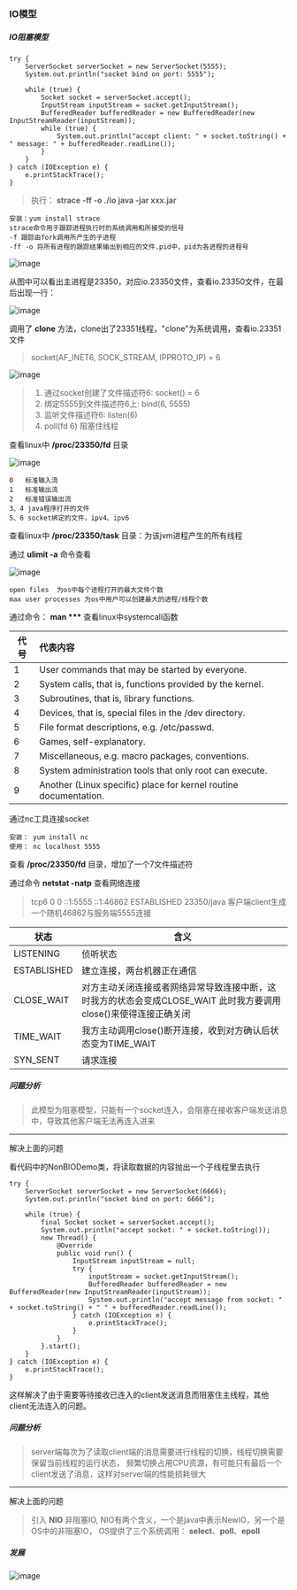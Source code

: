 ### IO模型
##### IO阻塞模型
```
try {
    ServerSocket serverSocket = new ServerSocket(5555);
    System.out.println("socket bind on port: 5555");

    while (true) {
        Socket socket = serverSocket.accept();
        InputStream inputStream = socket.getInputStream();
        BufferedReader bufferedReader = new BufferedReader(new InputStreamReader(inputStream));
        while (true) {
            System.out.println("accept client: " + socket.toString() + " message: " + bufferedReader.readLine());
        }
    }
} catch (IOException e) {
    e.printStackTrace();
}
```
> 执行： __strace -ff -o ./io java -jar xxx.jar__
```
安装：yum install strace
strace命令用于跟踪进程执行时的系统调用和所接受的信号
-f 跟踪由fork调用所产生的子进程
-ff -o 将所有进程的跟踪结果输出到相应的文件.pid中，pid为各进程的进程号
``` 

![image](https://github.com/cnnc/io-pattern/blob/master/images/strace_1.png)

从图中可以看出主进程是23350，对应io.23350文件，查看io.23350文件，在最后出现一行：

![image](https://github.com/cnnc/io-pattern/blob/master/images/strace_2.png)

调用了 __clone__ 方法，clone出了23351线程，"clone"为系统调用，查看io.23351文件

> socket(AF_INET6, SOCK_STREAM, IPPROTO_IP) = 6

![image](https://github.com/cnnc/io-pattern/blob/master/images/strace_3.png)

>1. 通过socket创建了文件描述符6: socket() = 6
>2. 绑定5555到文件描述符6上: bind(6, 5555)
>3. 监听文件描述符6: listen(6)
>4. poll(fd 6) 阻塞住线程

查看linux中 __/proc/23350/fd__ 目录

![image](https://github.com/cnnc/io-pattern/blob/master/images/strace_4.png)

```
0   标准输入流
1   标准输出流
2   标准错误输出流
3、4 java程序打开的文件
5、6 socket绑定的文件，ipv4、ipv6
```
查看linux中 __/proc/23350/task__ 目录：为该jvm进程产生的所有线程

通过 __ulimit -a__ 命令查看

![image](https://github.com/cnnc/io-pattern/blob/master/images/strace_5.png)
```
open files  为os中每个进程打开的最大文件个数
max user processes 为os中用户可以创建最大的进程/线程个数
```

通过命令： __man ***__  查看linux中systemcall函数

| 代号        | 代表内容    |
| --------   | :-----   |
| 1        | User commands that may be started by everyone.      |
| 2        | System calls, that is, functions provided by the kernel.      |
| 3        | Subroutines, that is, library functions.      |
| 4        | Devices, that is, special files in the /dev directory.      |
| 5        | File format descriptions, e.g. /etc/passwd.      |
| 6        | Games, self-explanatory.      |
| 7        | Miscellaneous, e.g. macro packages, conventions.      |
| 8        | System administration tools that only root can execute.      |
| 9        | Another (Linux specific) place for kernel routine documentation.      |

通过nc工具连接socket
```
安装： yum install nc
使用： nc localhost 5555
```
查看 __/proc/23350/fd__ 目录，增加了一个7文件描述符

通过命令 __netstat -natp__ 查看网络连接
> tcp6       0      0 ::1:5555                ::1:46862               ESTABLISHED 23350/java
客户端client生成一个随机46862与服务端5555连接

| 状态    | 含义    |
| ----- | ----- |
| LISTENING | 侦听状态  |
| ESTABLISHED   | 建立连接，两台机器正在通信 |
| CLOSE_WAIT    | 对方主动关闭连接或者网络异常导致连接中断，这时我方的状态会变成CLOSE_WAIT 此时我方要调用close()来使得连接正确关闭 |
| TIME_WAIT     | 我方主动调用close()断开连接，收到对方确认后状态变为TIME_WAIT |
| SYN_SENT      | 请求连接 |

##### 问题分析

> 此模型为阻塞模型，只能有一个socket连入，会阻塞在接收客户端发送消息中，导致其他客户端无法再连入进来


--------------------------------------------
解决上面的问题

看代码中的NonBIODemo类，将读取数据的内容抛出一个子线程里去执行
```
try {
    ServerSocket serverSocket = new ServerSocket(6666);
    System.out.println("socket bind on port: 6666");

    while (true) {
        final Socket socket = serverSocket.accept();
        System.out.println("accept socket: " + socket.toString());
        new Thread() {
            @Override
            public void run() {
                InputStream inputStream = null;
                try {
                    inputStream = socket.getInputStream();
                    BufferedReader bufferedReader = new BufferedReader(new InputStreamReader(inputStream));
                    System.out.println("accept message from socket: " + socket.toString() + " " + bufferedReader.readLine());
                } catch (IOException e) {
                    e.printStackTrace();
                }
            }
        }.start();
    }
} catch (IOException e) {
    e.printStackTrace();
}
```
这样解决了由于需要等待接收已连入的client发送消息而阻塞住主线程，其他client无法连入的问题。

##### 问题分析

>server端每次为了读取client端的消息需要进行线程的切换，线程切换需要保留当前线程的运行状态，
频繁切换占用CPU资源，有可能只有最后一个client发送了消息，这样对server端的性能损耗很大

--------------------------------------------

解决上面的问题

>引入 __NIO__ 非阻塞IO, NIO有两个含义，一个是java中表示NewIO，另一个是OS中的非阻塞IO，
>OS提供了三个系统调用： __select__、__poll__、__epoll__

##### 发展
![image](https://github.com/cnnc/io-pattern/blob/master/images/io.png)






















































































